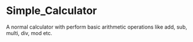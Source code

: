 # Simple_Calculator
A normal calculator  with perform basic arithmetic operations like add, sub, multi, div, mod etc.
